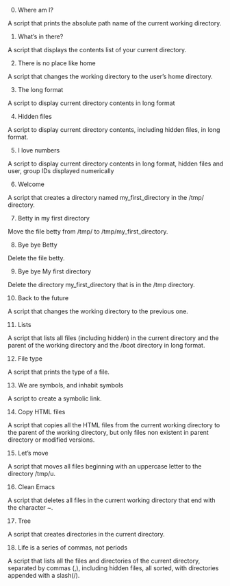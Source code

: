 0. Where am I?

A script that prints the absolute path name of the current working directory.



1. What’s in there?

A script that displays the contents list of your current directory.



2. There is no place like home

A script that changes the working directory to the user’s home directory.



3. The long format

A script to display current directory contents in long format



4. Hidden files

A script to display current directory contents, including hidden files, in long format.



5. I love numbers

A script to display current directory contents in long format, hidden files and user, group IDs displayed numerically



6. Welcome

A script that creates a directory named my_first_directory in the /tmp/ directory.





7. Betty in my first directory

Move the file betty from /tmp/ to /tmp/my_first_directory.



8. Bye bye Betty

Delete the file betty.



9. Bye bye My first directory

Delete the directory my_first_directory that is in the /tmp directory.



10. Back to the future

A script that changes the working directory to the previous one.



11. Lists

A script that lists all files (including hidden) in the current directory and the parent of the working directory and the /boot directory in long format.



12. File type

A script that prints the type of a file.



13. We are symbols, and inhabit symbols

A script to create a symbolic link.



14. Copy HTML files

A script that copies all the HTML files from the current working directory to the parent of the working directory, but only files non existent in parent directory or modified versions.



15. Let’s move

A script that moves all files beginning with an uppercase letter to the directory /tmp/u.



16. Clean Emacs

A script that deletes all files in the current working directory that end with the character ~.



17. Tree

A script that creates directories in the current directory.



18. Life is a series of commas, not periods

A script that lists all the files and directories of the current directory, separated by commas (,), including hidden files, all sorted, with directories appended with a slash(/).